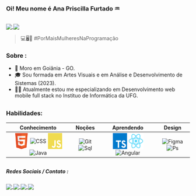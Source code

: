##
### **Oi!** Meu nome é Ana Priscilla Furtado ♒
##
<a href="https://github.com/anuraghazra/github-readme-stats">
  <img height=200 align="center" src="https://github-readme-stats.vercel.app/api?username=anapriscilla&show_icons=true&theme=aura&rank_icon=github" />
</a>
<a href="https://github.com/anuraghazra/convoychat">
  <img height=200 align="center" src="https://i.giphy.com/qKCFeFGiojrAQ.gif" />
</a>

>💻🖥📱 #PorMaisMulheresNaProgramação 

### **Sobre :** 
- 🏡 Moro em Goiânia - GO.
- 🎓 Sou formada em Artes Visuais e em Análise e Desenvolvimento de Sistemas (2023).
- 👩‍💻 Atualmente estou me especializando em Desenvolvimento web mobile full stack no Instituo de Informática da UFG.

##

<h3>Habilidades:</h3>

| Conhecimento     | Noções     |  Aprendendo     | Design    |
|:----------------:|:-----------------:| :---------------:| :---------------:|
| <img align="center" alt="HTML" height="45" width="40" src="https://raw.githubusercontent.com/devicons/devicon/master/icons/html5/html5-original.svg"> <img align="center" alt="CSS" height="45" width="40" src="https://cdn.jsdelivr.net/gh/devicons/devicon@latest/icons/css3/css3-original.svg"> <img align="center" alt="Js" height="45" width="40" src="https://raw.githubusercontent.com/devicons/devicon/master/icons/javascript/javascript-plain.svg">  <img align="center" alt="Java" height="55" width="40" src="https://cdn.jsdelivr.net/gh/devicons/devicon@latest/icons/java/java-original.svg"> | <img align="center" alt="Git" height="45" width="40" src="https://cdn.jsdelivr.net/gh/devicons/devicon@latest/icons/git/git-original.svg" /> <img align="center" alt="Sql" height="45" width="40" src="https://cdn.jsdelivr.net/gh/devicons/devicon@latest/icons/azuresqldatabase/azuresqldatabase-original.svg"> | <img align="center" alt="Ts" height="45" width="40" src="https://raw.githubusercontent.com/devicons/devicon/master/icons/typescript/typescript-plain.svg"> <img align="center" alt="React" height="45" width="40" src="https://raw.githubusercontent.com/devicons/devicon/master/icons/react/react-original.svg"> <img align="center" alt="Angular" height="45" width="40" src="https://cdn.jsdelivr.net/gh/devicons/devicon@latest/icons/angularjs/angularjs-original.svg" /> | <img align="center" alt="Figma" height="45" width="40" src="https://cdn.jsdelivr.net/gh/devicons/devicon@latest/icons/figma/figma-original.svg"> <img align="center" alt="Ps" height="55" width="40" src="https://cdn.jsdelivr.net/gh/devicons/devicon@latest/icons/photoshop/photoshop-original.svg"> 
 

##

##### Redes Sociais / Contato :
<div "style=display: inline-block">
  <a href="https://www.linkedin.com/in/anapriscilla/">
  <img height=30 align="center" src="https://img.shields.io/badge/LinkedIn-0077B5?style=for-the-badge&logo=linkedin&logoColor=white" />
  </a>

  <a href="https://www.instagram.com/anapriscillaf/">
  <img height=30 align="center" src="https://img.shields.io/badge/Instagram-E4405F?style=for-the-badge&logo=instagram&logoColor=white" />
  </a>

  <a href="https://www.behance.net/anapriscilla">
  <img height=30 align="center" src="https://img.shields.io/badge/-Behance-blue?style=for-the-badge&logo=behance&logoColor=white" />
  </a>

  <a href="mailto:dev.anapriscilla@gmail.com">
  <img height=30 align="center" src="https://img.shields.io/badge/Gmail-D14836?style=for-the-badge&logo=gmail&logoColor=white" />
  </a>
</div>
